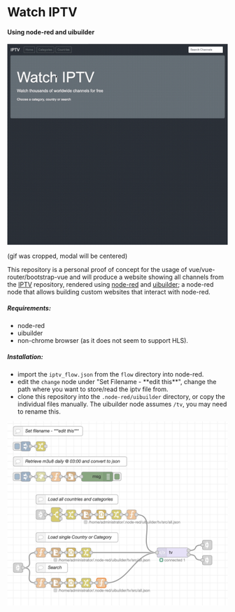 # Watch IPTV 
#### Using node-red and uibuilder
![Alt text](./resources/iptv.gif?raw=true "IPTV")

(gif was cropped, modal will be centered)

This repository is a personal proof of concept for the usage of vue/vue-router/bootstrap-vue and will produce a website showing all channels from the [IPTV](#) repository, rendered using [node-red](https://nodered.org) and [uibuilder](https://flows.nodered.org/node/node-red-contrib-uibuilder); a node-red node that allows building custom websites that interact with node-red.

##### Requirements:

- node-red
- uibuilder
- non-chrome browser (as it does not seem to support HLS).


##### Installation:

- import the `iptv_flow.json` from the `flow` directory into node-red.
- edit the `change` node under "Set Filename - \*\*edit this\*\*", change the path where you want to store/read the iptv file from.
- clone this repository into the `.node-red/uibuilder` directory, or copy the individual files manually. The uibuilder node assumes `/tv`, you may need to rename this.


![Alt text](./resources/flow.jpg?raw=true "node-red flow")
